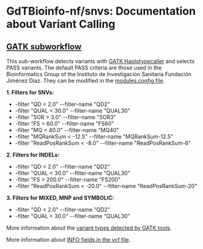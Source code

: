 # GdTBioinfo-nf/snvs: Documentation about Variant Calling

## [GATK subworkflow](https://github.com/CIBERER/GdTBioinfo-nf-snvs/blob/gatk_subworkflow/subworkflows/local/gatk_vcf/main.nf)

This sub-workflow detects variants with [GATK Haplotypecaller](https://gatk.broadinstitute.org/hc/en-us/articles/360037225632-HaplotypeCaller) and selects PASS variants. 
The default PASS criteria are those used in the Bioinformatics Group of the Instituto de Investigación Sanitaria Fundación Jiménez Díaz. They can be modified in the [modules.config file](https://github.com/CIBERER/GdTBioinfo-nf-snvs/blob/3ecd0886380c507d467ce2da78ce4a5868829c05/conf/modules.config#L69C1-L111C6). 

**1. Filters for SNVs:** 
  * -filter "QD < 2.0" --filter-name "QD2" 
  * -filter "QUAL < 30.0" --filter-name "QUAL30" 
  * -filter "SOR > 3.0" --filter-name "SOR3" 
  * -filter "FS > 60.0" --filter-name "FS60" 
  * -filter "MQ < 40.0" --filter-name "MQ40" 
  * -filter "MQRankSum < -12.5" --filter-name "MQRankSum-12.5" 
  * -filter "ReadPosRankSum < -8.0" --filter-name "ReadPosRankSum-8"

**2. Filters for INDELs:**
  * -filter "QD < 2.0" --filter-name "QD2" 
  * -filter "QUAL < 30.0" --filter-name "QUAL30" 
  * -filter "FS > 200.0" --filter-name "FS200" 
  * -filter "ReadPosRankSum < -20.0" --filter-name "ReadPosRankSum-20"

**3. Filters for MIXED, MNP and SYMBOLIC:**
  * -filter "QD < 2.0" --filter-name "QD2" 
  * -filter "QUAL < 30.0" --filter-name "QUAL30"


More information about the [variant types detected by GATK tools](https://gatk.broadinstitute.org/hc/en-us/articles/360035530752-What-types-of-variants-can-GATK-tools-detect-or-handle). 

More information about [INFO fields in the vcf file](https://gatk.broadinstitute.org/hc/en-us/articles/360035531692-VCF-Variant-Call-Format).

